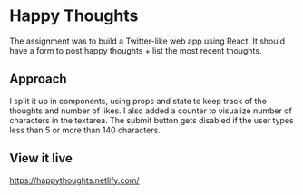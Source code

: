 # Happy Thoughts

The assignment was to build a Twitter-like web app using React. It should have a form to post happy thoughts + list the most recent thoughts.

## Approach

I split it up in components, using props and state to keep track of the thoughts and number of likes. I also added a counter to visualize number of characters in the textarea. The submit button gets disabled if the user types less than 5 or more than 140 characters.

## View it live

https://happythoughts.netlify.com/
